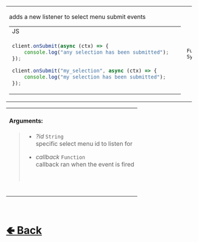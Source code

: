 <table>
<tr><td>

adds a new listener to select menu submit events<br>

<table>

<tr><td> JS </td></tr>

<tr><td>

```js
client.onSubmit(async (ctx) => {       
    console.log("any selection has been submitted");
});   

client.onSubmit("my_selection", async (ctx) => {       
    console.log("my selection has been submitted");
});   
```

</td></tr>
</table>

</td><td> 

`Function` `Sync`

</td><td>

- [src / Client / custard / onSubmit.js](https://github.com/shysolocup/noscord.js/blob/main/src/Client/custard/onSubmit.js)

</td></tr>

</table>

<table>
<tr>

<td>

#### Arguments:
> - *?id* `String`<br>
> specific select menu id to listen for<br>
>
> - *callback* `Function`<br>
> callback ran when the event is fired
> <br>

<br>

</td>

</table>

<br> <h1> [🢀 Back](https://github.com/shysolocup/noscord.js/wiki/Client-Elements) </h1>